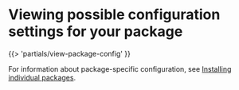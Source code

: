 # Viewing possible configuration settings for your package

<!-- The below partial is in the docs-tap/partials directory -->

{{> 'partials/view-package-config' }}

For information about package-specific configuration, see [Installing individual packages](/docs-tap/install-components.hbs.md).
